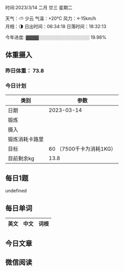 

时间:2023/3/14 二月 廿三 星期二

天气：⛅️  少云 气温：+20°C 风力：←15km/h  
月相：🌗 日出时间：06:34:18 日落时间：18:32:13

今年进度: ▓▓▓▓░░░░░░░░░░░░░░░░ 19.98%

## 体重摄入

### 昨日体重： 73.8
### 今日计划
| 类别           | 参数                    |
| -------------- | ----------------------- |
| 日期           | 2023-03-14               |
| 锻炼           |               |
| 摄入           |  |
| 锻炼消耗卡路里 | |
| 目标           | 60      （7500千卡为消耗1KG）                |
| 目前剩余kg               |       13.8                   |



## 每日1题

undefined

## 每日单词

| 英文       | 中文       |词根|
| ---------- | ---------- | ---|


## 今日文章



## 微信阅读

<!-- start of weread -->

<!-- end of weread -->
